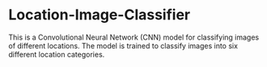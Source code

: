 # Location-Image-Classifier
This is a Convolutional Neural Network (CNN) model for classifying images of different locations. The model is trained to classify images into six different location categories.
